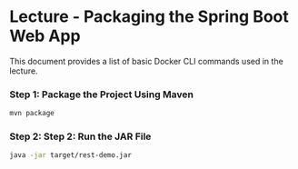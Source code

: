 # Lecture - Packaging the Spring Boot Web App
This document provides a list of basic Docker CLI commands used in the lecture.

### Step 1: Package the Project Using Maven

```bash
mvn package
```

### Step 2: Step 2: Run the JAR File
```bash
java -jar target/rest-demo.jar
```

